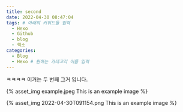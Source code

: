 ```yaml
---
title: second
date: 2022-04-30 08:47:04
tags: # 아래의 키워드들 입력
  - Hexo
  - Github
  - blog
  - 헥소
categories:
  - Blog
  - Hexo # 원하는 카테고리 이름 입력
---
```


ㅋㅋㅋㅋ 이거는 두 번째 그거 입니다.

{% asset_img example.jpeg This is an example image %}

{% asset_img 2022-04-30T091154.png This is an example image %}
